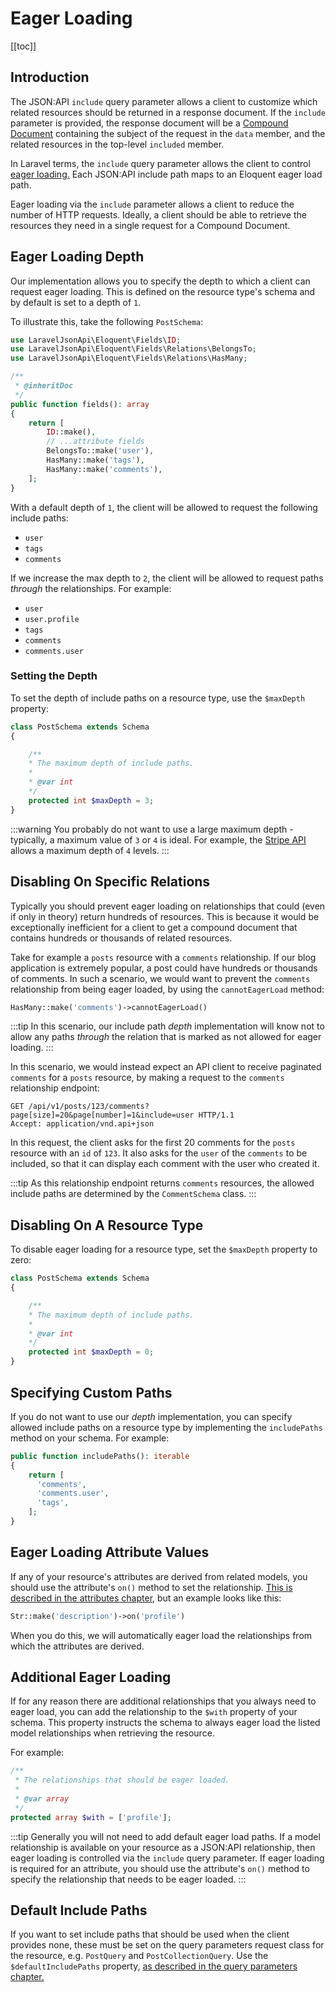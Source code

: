 # Eager Loading

[[toc]]

## Introduction

The JSON:API `include` query parameter allows a client to customize
which related resources should be returned in a response document.
If the `include` parameter is provided, the response document will be
a [Compound Document](https://jsonapi.org/format/#document-compound-documents)
containing the subject of the request in the `data` member, and the
related resources in the top-level `included` member.

In Laravel terms, the `include` query parameter allows the client to control
[eager loading.](https://laravel.com/docs/8.x/eloquent-relationships#eager-loading)
Each JSON:API include path maps to an Eloquent eager load path.

Eager loading via the `include` parameter allows a client to reduce the
number of HTTP requests. Ideally, a client should be able to retrieve
the resources they need in a single request for a Compound
Document.

## Eager Loading Depth

Our implementation allows you to specify the depth to which a client
can request eager loading. This is defined on the resource type's
schema and by default is set to a depth of `1`.

To illustrate this, take the following `PostSchema`:

```php
use LaravelJsonApi\Eloquent\Fields\ID;
use LaravelJsonApi\Eloquent\Fields\Relations\BelongsTo;
use LaravelJsonApi\Eloquent\Fields\Relations\HasMany;

/**
 * @inheritDoc
 */
public function fields(): array
{
    return [
        ID::make(),
        // ...attribute fields
        BelongsTo::make('user'),
        HasMany::make('tags'),
        HasMany::make('comments'),
    ];
}
```

With a default depth of `1`, the client will be allowed to request
the following include paths:

- `user`
- `tags`
- `comments`

If we increase the max depth to `2`, the client will be allowed to
request paths *through* the relationships. For example:

- `user`
- `user.profile`
- `tags`
- `comments`
- `comments.user`

### Setting the Depth

To set the depth of include paths on a resource type, use the
`$maxDepth` property:

```php
class PostSchema extends Schema
{

    /**
    * The maximum depth of include paths.
    *
    * @var int
    */
    protected int $maxDepth = 3;
}
```

:::warning
You probably do not want to use a large maximum depth - typically,
a maximum value of `3` or `4` is ideal. For example, the
[Stripe API](https://stripe.com/docs/api/expanding_objects)
allows a maximum depth of `4` levels.
:::

## Disabling On Specific Relations

Typically you should prevent eager loading on relationships that could
(even if only in theory) return hundreds of resources. This is because
it would be exceptionally inefficient for a client to get a compound
document that contains hundreds or thousands of related resources.

Take for example a `posts` resource with a `comments` relationship.
If our blog application is extremely popular, a post could have hundreds
or thousands of comments. In such a scenario, we would want to prevent
the `comments` relationship from being eager loaded, by using the
`cannotEagerLoad` method:

```php
HasMany::make('comments')->cannotEagerLoad()
```

:::tip
In this scenario, our include path *depth* implementation will know not to
allow any paths *through* the relation that is marked as not allowed for
eager loading.
:::

In this scenario, we would instead expect an API client to receive
paginated `comments` for a `posts` resource, by making a request to
the `comments` relationship endpoint:

```http
GET /api/v1/posts/123/comments?page[size]=20&page[number]=1&include=user HTTP/1.1
Accept: application/vnd.api+json
```

In this request, the client asks for the first 20 comments for the `posts`
resource with an `id` of `123`. It also asks for the `user` of the `comments`
to be included, so that it can display each comment with the user who
created it.

:::tip
As this relationship endpoint returns `comments` resources, the allowed
include paths are determined by the `CommentSchema` class.
:::

## Disabling On A Resource Type

To disable eager loading for a resource type, set the `$maxDepth` property
to zero:


```php
class PostSchema extends Schema
{

    /**
    * The maximum depth of include paths.
    *
    * @var int
    */
    protected int $maxDepth = 0;
}
```

## Specifying Custom Paths

If you do not want to use our *depth* implementation, you can specify
allowed include paths on a resource type by implementing the `includePaths`
method on your schema. For example:

```php
public function includePaths(): iterable
{
    return [
      'comments',
      'comments.user',
      'tags',
    ];
}
```

## Eager Loading Attribute Values

If any of your resource's attributes are derived from related models, you
should use the attribute's `on()` method to set the relationship.
[This is described in the attributes chapter](./attributes.md#attributes-from-related-models),
but an example looks like this:

```php
Str::make('description')->on('profile')
```

When you do this, we will automatically eager load the relationships from which
the attributes are derived.

## Additional Eager Loading

If for any reason there are additional relationships that you always need to
eager load, you can add the relationship to the `$with` property of your schema.
This property instructs the schema to always eager load the listed model
relationships when retrieving the resource.

For example:

```php
/**
 * The relationships that should be eager loaded.
 *
 * @var array
 */
protected array $with = ['profile'];
```

:::tip
Generally you will not need to add default eager load paths. If a model
relationship is available on your resource as a JSON:API relationship, then
eager loading is controlled via the `include` query parameter. If eager loading
is required for an attribute, you should use the attribute's `on()` method to
specify the relationship that needs to be eager loaded.
:::

## Default Include Paths

If you want to set include paths that should be used when the client provides
none, these must be set on the query parameters request class for the resource,
e.g. `PostQuery` and `PostCollectionQuery`. Use the `$defaultIncludePaths`
property, [as described in the query parameters chapter.](../requests/query-parameters.md#default-include-paths)
